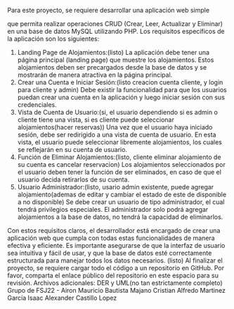 Para este proyecto, se requiere desarrollar una aplicación web simple 

que permita realizar operaciones CRUD (Crear, Leer, Actualizar y Eliminar) en una base de datos MySQL utilizando PHP. Los requisitos específicos de la aplicación son los siguientes:
1. Landing Page de Alojamientos:(listo)
La aplicación debe tener una página principal (landing page) que muestre los alojamientos. Estos alojamientos deben ser precargados desde la base de datos y se mostrarán de manera
atractiva en la página principal. 
3. Crear una Cuenta e Iniciar Sesión:(listo creacion cuenta cliente, y login para cliente y admin)
Debe existir la funcionalidad para que los usuarios puedan crear una cuenta en la aplicación y luego iniciar sesión con sus credenciales. 
3. Vista de Cuenta de Usuario:(si, el usuario dependiendo si es admin o cliente tiene una vista, si es cliente puede seleccionar alojamientos(hacer reservas))
Una vez que el usuario haya iniciado sesión, debe ser redirigido a una vista de cuenta de usuario. En esta vista, el usuario puede seleccionar libremente alojamientos, los cuales se
reflejarán en su cuenta de usuario. 
5. Función de Eliminar Alojamientos:(listo, cliente eliminar alojamiento de su cuenta es cancelar reservacion)
Los alojamientos seleccionados por el usuario deben tener la función de ser eliminados, en caso de que el usuario decida retirarlos de su cuenta. 
5. Usuario Administrador:(listo, usario admin existente, puede agregar alojamiento(ademas de editar y cambiar el estado de este de disponible a no disponible)
Se debe crear un usuario de tipo administrador, el cual tendrá privilegios especiales. El administrador solo podrá agregar alojamientos a la base de datos, no tendrá la capacidad de eliminarlos.

Con estos requisitos claros, el desarrollador está encargado de crear una aplicación web que cumpla con todas estas funcionalidades de manera efectiva y eficiente. Es importante asegurarse de 
que la interfaz de usuario sea intuitiva y fácil de usar, y que la base de datos esté correctamente estructurada para manejar todos los datos necesarios. (listo)
Al finalizar el proyecto, se requiere cargar todo el código a un repositorio en GitHub. Por favor, comparta el enlace público del repositorio en este espacio para su revisión.
Archivos adicionales: DER y  UML(no tan estrictamente completo)
Grupo de FSJ22 -
Airon Mauricio Bautista Majano
Cristian Alfredo Martinez García
Isaac Alexander Castillo Lopez
